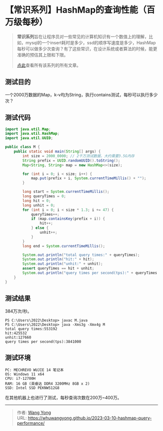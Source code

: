 # 【常识系列】HashMap的查询性能（百万级每秒）


> **常识系列**旨在让程序员对一些常见的计算机知识有一个数值上的理解，比如，mysql的一个insert耗时是多少，ssd的顺序写速度是多少，HashMap每秒可以做多少次查询？有了这些常识，在设计系统或者算法的时候，能更准确的预估其上限和下限。
>
> [点此](https://whuwangyong.github.io/categories/%E5%B8%B8%E8%AF%86%E7%B3%BB%E5%88%97/)查看所有该系列的所有文章。

## 测试目的

一个2000万数据的Map，k-v均为String，执行contains测试，每秒可以执行多少次？

## 测试代码

```java
import java.util.Map;
import java.util.HashMap;
import java.util.UUID;

public class M {
	public static void main(String[] args) {
        int size = 2000_0000; // 2千万测试数据，大约需要3.5G内存
        String prefix = UUID.randomUUID().toString();
        Map<String, String> map = new HashMap<>(size);

        for (int i = 0; i < size; i++) {
            map.put(prefix + i, System.currentTimeMillis() + "");
        }

        long start = System.currentTimeMillis();
        long queryTimes = 0;
        long hit = 0;
        long unhit = 0;
        for (int i = 0; i < size * 1.3; i += 47) {
            queryTimes++;
            if (map.containsKey(prefix + i)) {
                hit++;
            } else {
                unhit++;
            }
        }
        long end = System.currentTimeMillis();

        System.out.println("total query times:" + queryTimes);
        System.out.println("hit:" + hit);
        System.out.println("unhit:" + unhit);
        assert queryTimes == hit + unhit;
        System.out.println("query times per second(tps):" + queryTimes / (end - start) * 1000);
    }
}
```

## 测试结果

384万次/秒。

```plaintext
PS C:\Users\2022\Desktop> javac M.java
PS C:\Users\2022\Desktop> java -Xms3g -Xmx4g M
total query times:553192
hit:425532
unhit:127660
query times per second(tps):3841000
```

## 测试环境

```plaintext
PC: MECHREVO WUJIE 14 笔记本
OS: Windows 11 x64
CPU: i7-12700H
RAM: 16 GB (英睿达 DDR4 3200MHz 8GB x 2)
SSD: Intel SSD PEKNW512G8
```

在其他机器上也进行了测试，每秒查询次数在200万~400万。

---

> 作者: [Wang Yong](https://github.com/whuwangyong)  
> URL: https://whuwangyong.github.io/2023-03-10-hashmap-query-performance/  

